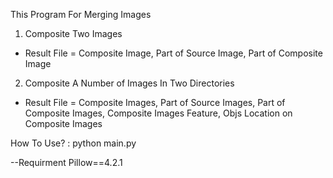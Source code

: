 This Program For Merging Images

1. Composite Two Images
 - Result File = Composite Image, Part of Source Image, Part of Composite Image

2. Composite A Number of Images In Two Directories
 - Result File = Composite Images, Part of Source Images, Part of Composite Images, Composite Images Feature, Objs Location on Composite Images

How To Use?
 : python main.py

--Requirment
Pillow==4.2.1
